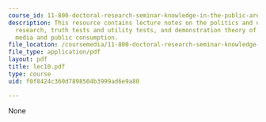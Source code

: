 ```yaml
---
course_id: 11-800-doctoral-research-seminar-knowledge-in-the-public-arena-spring-2007
description: This resource contains lecture notes on the politics and use of evaluation
  research, truth tests and utility tests, and demonstration theory of social change,
  media and public consumption.
file_location: /coursemedia/11-800-doctoral-research-seminar-knowledge-in-the-public-arena-spring-2007/f0f8424c360d7898504b3999ad6e9a80_lec10.pdf
file_type: application/pdf
layout: pdf
title: lec10.pdf
type: course
uid: f0f8424c360d7898504b3999ad6e9a80

---
```

None